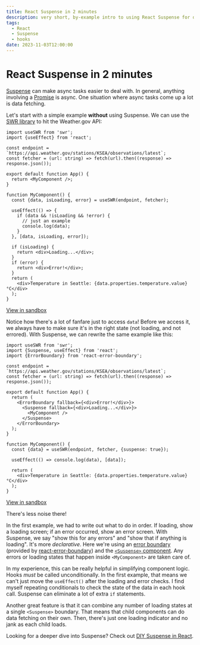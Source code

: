 ```yaml
---
title: React Suspense in 2 minutes
description: very short, by-example intro to using React Suspense for data fetching
tags:
  - React
  - Suspense
  - hooks
date: 2023-11-03T12:00:00
---
```


# React Suspense in 2 minutes

[Suspense][suspense] can make async tasks easier to deal with. In general, anything involving a [Promise][promise] is async. One situation where async tasks come up a lot is data fetching.

Let's start with a simple example **without** using Suspense. We can use the [SWR library][swr] to hit the Weather.gov API:

```tsx
import useSWR from 'swr';
import {useEffect} from 'react';

const endpoint = `https://api.weather.gov/stations/KSEA/observations/latest`;
const fetcher = (url: string) => fetch(url).then((response) => response.json());

export default function App() {
  return <MyComponent />;
}

function MyComponent() {
  const {data, isLoading, error} = useSWR(endpoint, fetcher);

  useEffect(() => {
    if (data && !isLoading && !error) {
      // just an example
      console.log(data);
    }
  }, [data, isLoading, error]);

  if (isLoading) {
    return <div>Loading...</div>;
  }
  if (error) {
    return <div>Error!</div>;
  }
  return (
    <div>Temperature in Seattle: {data.properties.temperature.value}°C</div>
  );
}
```

[View in sandbox](https://codesandbox.io/s/fetch-no-suspense-3wm39p?file=/src/App.tsx)

Notice how there's a lot of fanfare just to access `data`! Before we access it, we always have to make sure it's in the right state (not loading, and not errored). With Suspense, we can rewrite the same example like this:

```tsx
import useSWR from 'swr';
import {Suspense, useEffect} from 'react';
import {ErrorBoundary} from 'react-error-boundary';

const endpoint = `https://api.weather.gov/stations/KSEA/observations/latest`;
const fetcher = (url: string) => fetch(url).then((response) => response.json());

export default function App() {
  return (
    <ErrorBoundary fallback={<div>Error!</div>}>
      <Suspense fallback={<div>Loading...</div>}>
        <MyComponent />
      </Suspense>
    </ErrorBoundary>
  );
}

function MyComponent() {
  const {data} = useSWR(endpoint, fetcher, {suspense: true});

  useEffect(() => console.log(data), [data]);

  return (
    <div>Temperature in Seattle: {data.properties.temperature.value}°C</div>
  );
}
```

[View in sandbox](https://codesandbox.io/s/fetch-suspense-nv8vs8?file=/src/App.tsx)

There's less noise there!

In the first example, we had to write out what to do in order. If loading, show a loading screen; if an error occurred, show an error screen. With Suspense, we say "show this for any errors" and "show that if anything is loading". It's more _declarative_. Here we're using an [error boundary][error boundary] (provided by [react-error-boundary][react-error-boundary]) and the [`<Suspense>` component][suspense]. Any errors or loading states that happen inside `<MyComponent>` are taken care of.

In my experience, this can be really helpful in simplifying component logic. Hooks _must_ be called unconditionally. In the first example, that means we can't just move the `useEffect()` after the loading and error checks. I find myself repeating conditionals to check the state of the data in each hook call. Suspense can eliminate a lot of extra `if` statements.

Another great feature is that it can combine any number of loading states at a single `<Suspense>` boundary. That means that child components can do data fetching on their own. Then, there's just one loading indicator and no jank as each child loads.

Looking for a deeper dive into Suspense? Check out [DIY Suspense in React](/blog/diy-suspense-in-react).

[suspense]: https://react.dev/reference/react/Suspense
[swr]: https://swr.vercel.app/
[promise]: https://developer.mozilla.org/en-US/docs/Web/JavaScript/Reference/Global_Objects/Promise
[error boundary]: https://react.dev/reference/react/Component#catching-rendering-errors-with-an-error-boundary
[react-error-boundary]: https://github.com/bvaughn/react-error-boundary
